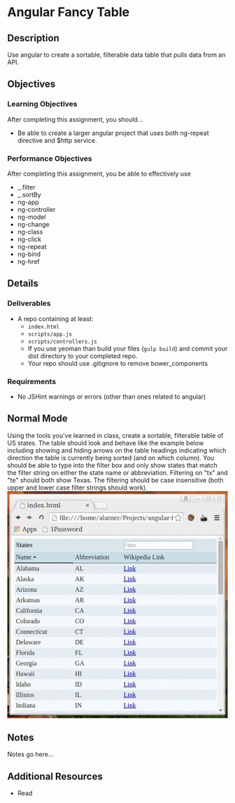 # Angular Fancy Table

## Description
Use angular to create a sortable, filterable data table that pulls data from an API.


## Objectives

### Learning Objectives

After completing this assignment, you should…

* Be able to create a larger angular project that uses both ng-repeat directive and $http service.


### Performance Objectives

After completing this assignment, you be able to effectively use

* _.filter
* _.sortBy
* ng-app
* ng-controller
* ng-model
* ng-change
* ng-class
* ng-click
* ng-repeat
* ng-bind
* ng-href


## Details

### Deliverables

* A repo containing at least:
  * `index.html`
  * `scripts/app.js`
  * `scripts/controllers.js`
  * If you use yeoman than build your files (`gulp build`) and commit your dist directory to your completed repo.
  * Your repo should use .gitignore to remove bower_components

### Requirements

* No JSHint warnings or errors (other than ones related to angular)


## Normal Mode
Using the tools you've learned in class, create a sortable, filterable table of US states. The table should look and behave like the example below including showing and hiding arrows on the table headings indicating which direction the table is currently being sorted (and on which column). You should be able to type into the filter box and only show states that match the filter string on either the state name or abbreviation. Filtering on "tx" and "te" should both show Texas. The filtering should be case insensitive (both upper and lower case filter strings should work).
![Fancy Table](/example.gif)
            
## Notes

Notes go here...

## Additional Resources

* Read []()
